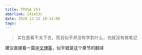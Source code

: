 ```yaml
---
title: TPOSA Ch3
abbrlink: 141e53c
date: 2020-12-22 19:14:09
tags:
---
```



> 实在是看不太下去，而且似乎并没有学到什么，也就没有做笔记

建议直接看一篇[中文博客](https://blog.csdn.net/yujiawang/article/details/72627121)，似乎就是这个章节的翻译
